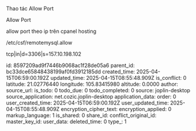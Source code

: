 Thao tác Allow Port

Allow Port

allow port theo ip trên cpanel hosting

/etc/csf/remotemysql.allow

tcp|in|d=3306|s=157.10.198.102

id: 8597209ad9f7446b9068ac1f28de05a6
parent_id: bc33dce65848438199af0fd3912185dd
created_time: 2025-04-15T06:59:00.192Z
updated_time: 2025-04-15T08:55:48.909Z
is_conflict: 0
latitude: 21.02776440
longitude: 105.83415980
altitude: 0.0000
author: 
source_url: 
is_todo: 0
todo_due: 0
todo_completed: 0
source: joplin-desktop
source_application: net.cozic.joplin-desktop
application_data: 
order: 0
user_created_time: 2025-04-15T06:59:00.192Z
user_updated_time: 2025-04-15T08:55:48.909Z
encryption_cipher_text: 
encryption_applied: 0
markup_language: 1
is_shared: 0
share_id: 
conflict_original_id: 
master_key_id: 
user_data: 
deleted_time: 0
type_: 1